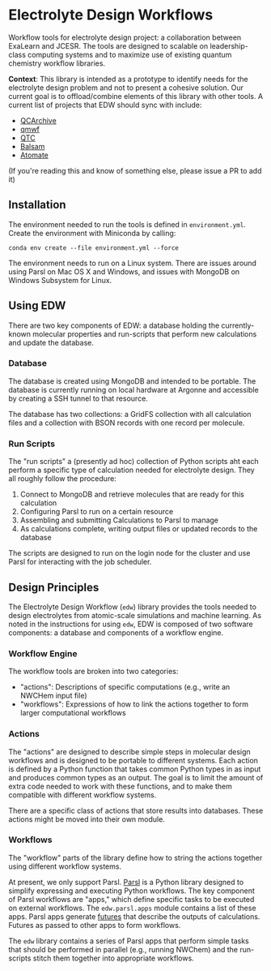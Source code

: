 # Electrolyte Design Workflows

Workflow tools for electrolyte design project: a collaboration between ExaLearn and JCESR.
The tools are designed to scalable on leadership-class computing systems
and to maximize use of existing quantum chemistry workflow libraries.

**Context**: This library is intended as a prototype to identify needs for the electrolyte design 
problem and not to present a cohesive solution.
Our current goal is to offload/combine elements of this library with other tools. 
A current list of projects that EDW should sync with include:
 - [QCArchive](https://qcarchive.molssi.org/)
 - [qmwf](https://github.com/alvarovm/qmwf)
 - [QTC](https://github.com/PACChem/QTC)
 - [Balsam](https://balsam.readthedocs.io/en/latest/tutorial/nwchem.html)
 - [Atomate](https://github.com/hackingmaterials/atomate)
 
(If you're reading this and know of something else, please issue a PR to add it)

## Installation

The environment needed to run the tools is defined in `environment.yml`.
Create the environment with Miniconda by calling:

```shell
conda env create --file environment.yml --force
```

The environment needs to run on a Linux system.
There are issues around using Parsl on Mac OS X and Windows, 
and issues with MongoDB on Windows Subsystem for Linux. 

## Using EDW

There are two key components of EDW: a database holding the currently-known molecular properties
and run-scripts that perform new calculations and update the database. 

### Database

The database is created using MongoDB and intended to be portable.
The database is currently running on local hardware at Argonne and accessible by 
creating a SSH tunnel to that resource.

The database has two collections: a GridFS collection with all calculation files
and a collection with BSON records with one record per molecule.

### Run Scripts

The "run scripts" a (presently ad hoc) collection of Python scripts aht 
each perform a specific type of calculation needed for electrolyte design.
They all roughly follow the procedure:

1. Connect to MongoDB and retrieve molecules that are ready for this calculation
2. Configuring Parsl to run on a certain resource
3. Assembling and submitting Calculations to Parsl to manage
4. As calculations complete, writing output files or updated records to the database

The scripts are designed to run on the login node for the cluster and 
use Parsl for interacting with the job scheduler.

## Design Principles

The Electrolyte Design Workflow (`edw`) library provides the tools
needed to design electrolytes from atomic-scale simulations and machine learning.
As noted in the instructions for using ``edw``, EDW is composed of two software 
components: a database and components of a workflow engine.

### Workflow Engine
The workflow tools are broken into two categories:

  - "actions": Descriptions of specific computations (e.g., write an NWCHem input file)
  - "workflows": Expressions of how to link the actions together to form larger computational workflows

### Actions

The "actions" are designed to describe simple steps in molecular design workflows
and is designed to be portable to different systems. 
Each action is defined by a Python function that takes common Python types in as input
and produces common types as an output.
The goal is to limit the amount of extra code needed to work with these functions, 
and to make them compatible with different workflow systems.

There are a specific class of actions that store results into databases.
These actions might be moved into their own module.

### Workflows

The "workflow" parts of the library define how to string the actions together using different workflow systems.

At present, we only support Parsl.
[Parsl](http://parsl-project.org/) is a Python library designed to simplify expressing and executing Python workflows.
The key component of Parsl workflows are "apps," which define specific tasks to be executed on external workflows.
The `edw.parsl.apps` module contains a list of these apps.
Parsl apps generate [futures](https://en.wikipedia.org/wiki/Futures_and_promises) that describe the outputs of calculations.
Futures as passed to other apps to form workflows.

The ``edw`` library contains a series of Parsl apps that perform simple tasks that should be performed
in parallel (e.g., running NWChem) and the run-scripts stitch them together into appropriate workflows.
